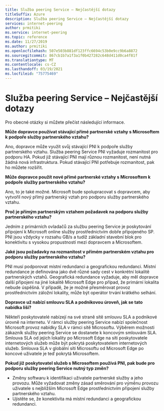 ```yaml
---
title: Služba peering Service – Nejčastější dotazy
titleSuffix: Azure
description: Služba peering Service – Nejčastější dotazy
services: internet-peering
author: prmitiki
ms.service: internet-peering
ms.topic: reference
ms.date: 11/27/2019
ms.author: prmitiki
ms.openlocfilehash: 507e503b881df123ffc6694c53b0e9cc9b6a8872
ms.sourcegitcommit: 867cb1b7a1f3a1f0b427282c648d411d0ca4f81f
ms.translationtype: MT
ms.contentlocale: cs-CZ
ms.lasthandoff: 03/19/2021
ms.locfileid: "75775469"
---
```

# <a name="peering-service---faqs"></a>Služba peering Service – Nejčastější dotazy

Pro obecné otázky si můžete přečíst následující informace.

**Může dopravce používat stávající přímé partnerské vztahy s Microsoftem k podpoře služby partnerského vztahu?**

Ano, dopravce může využít svůj stávající PNI k podpoře služby partnerského vztahu. Služba peering Service PNI vyžaduje rozmanitost pro podporu HA. Pokud již stávající PNI mají různou rozmanitost, není nutná žádná nová infrastruktura. Pokud stávající PNI potřebuje rozmanitost, pak ho můžete rozšířit.

**Může dopravce použít nové přímé partnerské vztahy s Microsoftem k podpoře služby partnerského vztahu?**

Ano, to je také možné. Microsoft bude spolupracovat s dopravcem, aby vytvořil nový přímý partnerský vztah pro podporu služby partnerského vztahu.  

**Proč je přímým partnerským vztahem požadavek na podporu služby partnerského vztahu?**

Jedním z primárních ovladačů za službu peering Service je poskytování připojení k Microsoft online služby prostřednictvím dobře připojeného SP. PNI jsou vždycky v rozsahu GB/s a tudíž základní stavební blok pro konektivitu s vysokou propustností mezi dopravcem a Microsoftem.

**Jaké jsou požadavky na rozmanitost v přímém partnerském vztahu pro podporu služby partnerského vztahu?**

PNI musí podporovat místní redundanci a geografickou redundanci. Místní redundance je definována jako dvě různé sady cest v konkrétní lokalitě partnerských vztahů. Geografická redundance vyžaduje, aby měl dopravce další připojení na jiné lokalitě Microsoft Edge pro případ, že primární lokalita nebude úspěšná. V případě, že je možné přesměrovat provoz prostřednictvím záložní lokality, může být operátor trvání krátkého selhání.

**Dopravce už nabízí smlouvu SLA a podnikovou úroveň, jak se tato nabídka liší?**

Někteří poskytovatelé nabízejí na své straně sítě smlouvu SLA a podnikové úrovně na internetu. V rámci služby peering Service nabízí společnost Microsoft provoz nabídky SLA v rámci sítě Microsoftu. Výběrem možnosti zákazník služby peering Service se dostanete k koncovým smlouvám SLA. Smlouva SLA od jejich lokality po Microsoft Edge na síti poskytovatele internetových služeb může být pokrytá poskytovatelem internetových služeb. Smlouva SLA v globální síti Microsoftu od Microsoft Edge po koncové uživatele je teď pokrytá Microsoftem.

**Pokud již poskytovatel služeb s Microsoftem používá PNI, pak bude pro podporu služby peering Service nutný typ změn?**

* Změny softwaru k identifikaci uživatele partnerské služby a jeho provozu. Může vyžadovat změny zásad směrování pro výměnu provozu uživatele s nejbližším Microsoft Edge prostřednictvím připojení služby partnerského vztahu.
* Ujistěte se, že konektivita má místní redundanci a geografickou redundanci.
